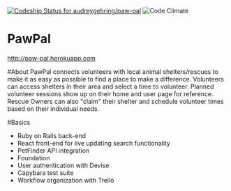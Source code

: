 [ ![Codeship Status for audreygehring/paw-pal](https://codeship.com/projects/2e3f1b20-c084-0134-afda-16aab041bbb2/status?branch=master)](https://codeship.com/projects/196994)
![Code Climate](https://codeclimate.com/github/audreygehring/paw-pal.png)

# PawPal

http://paw-pal.herokuapp.com

#About
PawPal connects volunteers with local animal shelters/rescues to make it as easy as possible to find a place to make a difference. Volunteers can access shelters in their area and select a time to volunteer. Planned volunteer sessions show up on their home and user page for reference. Rescue Owners can also "claim" their shelter and schedule volunteer times based on their individual needs.

#Basics

* Ruby on Rails back-end
* React front-end for live updating search functionality
* PetFinder API integration
* Foundation
* User authentication with Devise
* Capybara test suite
* Workflow organization with Trello
